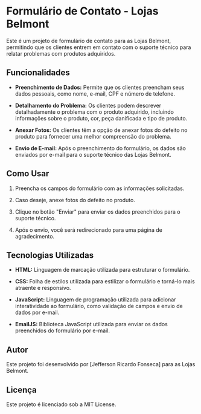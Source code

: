 # Formulário de Contato - Lojas Belmont

Este é um projeto de formulário de contato para as Lojas Belmont, permitindo que os clientes entrem em contato com o suporte técnico para relatar problemas com produtos adquiridos.

## Funcionalidades

- **Preenchimento de Dados:** Permite que os clientes preencham seus dados pessoais, como nome, e-mail, CPF e número de telefone.
  
- **Detalhamento do Problema:** Os clientes podem descrever detalhadamente o problema com o produto adquirido, incluindo informações sobre o produto, cor, peça danificada e tipo de produto.

- **Anexar Fotos:** Os clientes têm a opção de anexar fotos do defeito no produto para fornecer uma melhor compreensão do problema.

- **Envio de E-mail:** Após o preenchimento do formulário, os dados são enviados por e-mail para o suporte técnico das Lojas Belmont.

## Como Usar

1. Preencha os campos do formulário com as informações solicitadas.

2. Caso deseje, anexe fotos do defeito no produto.

3. Clique no botão "Enviar" para enviar os dados preenchidos para o suporte técnico.

4. Após o envio, você será redirecionado para uma página de agradecimento.

## Tecnologias Utilizadas

- **HTML:** Linguagem de marcação utilizada para estruturar o formulário.
  
- **CSS:** Folha de estilos utilizada para estilizar o formulário e torná-lo mais atraente e responsivo.

- **JavaScript:** Linguagem de programação utilizada para adicionar interatividade ao formulário, como validação de campos e envio de dados por e-mail.

- **EmailJS:** Biblioteca JavaScript utilizada para enviar os dados preenchidos do formulário por e-mail.

## Autor

Este projeto foi desenvolvido por [Jefferson Ricardo Fonseca] para as Lojas Belmont.

## Licença

Este projeto é licenciado sob a MIT License.


